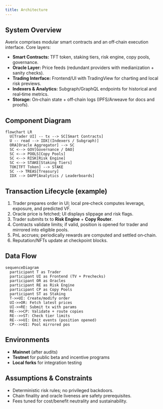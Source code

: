 ```yaml
---
title: Architecture
---
```

## System Overview
Averix comprises modular smart contracts and an off‑chain execution interface. Core layers:
- **Smart Contracts:** TFT token, staking tiers, risk engine, copy pools, governance.
- **Oracle Layer:** Price feeds (redundant providers with medianization + sanity checks).
- **Trading Interface:** Frontend/UI with TradingView for charting and local risk previews.
- **Indexers & Analytics:** Subgraph/GraphQL endpoints for historical and real‑time metrics.
- **Storage:** On‑chain state + off‑chain logs (IPFS/Arweave for docs and proofs).

## Component Diagram
```mermaid
flowchart LR
  U[Trader UI] -- tx --> SC[Smart Contracts]
  U -- read --> IDX[(Indexers / Subgraph)]
  ORA[Oracle Aggregator] --> SC
  SC <--> GOV[Governance / DAO]
  SC <--> POOLS[Copy Pools]
  SC <--> RISK[Risk Engine]
  SC <--> STAKE[Staking Tiers]
  TOK[TFT Token] --> STAKE
  SC --> TREAS[Treasury]
  IDX --> DAPP[Analytics / Leaderboards]
```

## Transaction Lifecycle (example)
1. Trader prepares order in UI; local pre‑check computes leverage, exposure, and predicted VF.  
2. Oracle price is fetched; UI displays slippage and risk flags.  
3. Trader submits tx to **Risk Engine** + **Copy Router**.  
4. Contracts validate limits; if valid, position is opened for trader and mirrored into eligible pools.  
5. PnL accrues; periodically rewards are computed and settled on‑chain.  
6. Reputation/NFTs update at checkpoint blocks.

## Data Flow
```mermaid
sequenceDiagram
  participant T as Trader
  participant UI as Frontend (TV + Prechecks)
  participant OR as Oracles
  participant RE as Risk Engine
  participant CP as Copy Pools
  participant ST as Staking
  T->>UI: Create/modify order
  UI->>OR: Fetch latest prices
  UI->>RE: Submit tx with params
  RE-->>CP: Validate + route copies
  RE-->>ST: Check tier limits
  RE-->>UI: Emit events (position opened)
  CP-->>UI: Pool mirrored pos
```

## Environments
- **Mainnet** (after audits)  
- **Testnet** for public beta and incentive programs  
- **Local forks** for integration testing

## Assumptions & Constraints
- Deterministic risk rules; no privileged backdoors.  
- Chain finality and oracle liveness are safety prerequisites.  
- Fees tuned for cost/benefit neutrality and sustainability.
